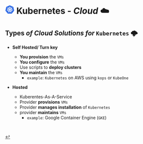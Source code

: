 # <img src="../../assets/img/k8s.png" width="30px"> **Kubernetes** - ***Cloud*** ☁️

## **Types** *of* ***Cloud Solutions*** *for* `Kubernetes` 🌩️

* **Self Hosted/ Turn key**
  * **You provision** the `VMs`
  * **You configure** the `VMs`
  * Use scripts to **deploy clusters**
  * **You maintain** the `VMs`
    * `example`: `Kubernetes` on AWS using `kops` or `KubeOne`

* **Hosted**
  * Kuberentes-As-A-Service
  * Provider **provisions** `VMs`
  * Provider **manages installation** of `Kubernetes`
  * provider **maintains** `VMs`
    * `example`: Google Container Engine (`GKE`)

<br>

[↩️](../README.md)
